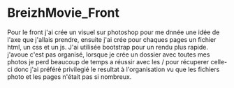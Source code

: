# BreizhMovie_Front
Pour le front j'ai crée un visuel sur photoshop pour me dnnée une idée de l'axe que j'allais prendre, ensuite j'ai crée pour chaques pages un fichier html, un css et un js. J'ai utilisée bootstrap pour un rendu plus rapide. j'avoue c'est pas organisé, lorsque je crée un dossier avec toutes mes photos je perd beaucoup de temps a réussir avec les / pour récuperer celle-ci donc j'ai préféré privilegié le resultat à l'organisation vu que les fichiers photo et les pages n'était pas si nombreux.
